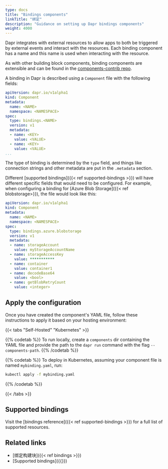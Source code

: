 ```yaml
---
type: docs
title: "Bindings components"
linkTitle: "绑定"
description: "Guidance on setting up Dapr bindings components"
weight: 4000
---
```


Dapr integrates with external resources to allow apps to both be triggered by external events and interact with the resources. Each binding component has a name and this name is used when interacting with the resource.

As with other building block components, binding components are extensible and can be found in the [components-contrib repo](https://github.com/dapr/components-contrib).

A binding in Dapr is described using a `Component` file with the following fields:

```yaml
apiVersion: dapr.io/v1alpha1
kind: Component
metadata:
  name: <NAME>
  namespace: <NAMESPACE>
spec:
  type: bindings.<NAME>
  version: v1
  metadata:
  - name: <KEY>
    value: <VALUE>
  - name: <KEY>
    value: <VALUE>
...
```

The type of binding is determined by the `type` field, and things like connection strings and other metadata are put in the `.metadata` section.

Different [supported bindings]({{< ref supported-bindings >}}) will have different specific fields that would need to be configured. For example, when configuring a binding for [Azure Blob Storage]({{< ref blobstorage>}}), the file would look like this:

```yaml
apiVersion: dapr.io/v1alpha1
kind: Component
metadata:
  name: <NAME>
  namespace: <NAMESPACE>
spec:
  type: bindings.azure.blobstorage
  version: v1
  metadata:
  - name: storageAccount
    value: myStorageAccountName
  - name: storageAccessKey
    value: ***********
  - name: container
    value: container1
  - name: decodeBase64
    value: <bool>
  - name: getBlobRetryCount
    value: <integer>
```

## Apply the configuration

Once you have created the component's YAML file, follow these instructions to apply it based on your hosting environment:


{{< tabs "Self-Hosted" "Kubernetes" >}}

{{% codetab %}}
To run locally, create a `components` dir containing the YAML file and provide the path to the `dapr run` command with the flag `--components-path`.
{{% /codetab %}}

{{% codetab %}}
To deploy in Kubernetes, assuming your component file is named `mybinding.yaml`, run:

```bash
kubectl apply -f mybinding.yaml
```
{{% /codetab %}}

{{< /tabs >}}

## Supported bindings

Visit the [bindings reference]({{< ref supported-bindings >}}) for a full list of supported resources.

## Related links
- [绑定构建块]({{< ref bindings >}})
- [Supported bindings]({{<ref supported-bindings >}})